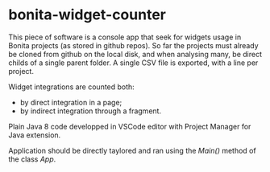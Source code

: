 # bonita-widget-counter

This piece of software is a console app that seek for widgets usage in Bonita projects (as stored in github repos).
So far the projects must already be cloned from github on the local disk, and when analysing many, be direct childs of a single parent folder.
A single CSV file is exported, with a line per project.

Widget integrations are counted both:
* by direct integration in a page;
* by indirect integration through a fragment.

Plain Java 8 code developped in VSCode editor with Project Manager for Java extension.

Application should be directly taylored and ran using the *Main()* method of the class *App*.